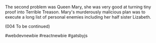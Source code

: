 The second problem was Queen Mary, she was very good at turning tiny proof into Terrible Treason. Mary's murderously malicious plan was to execute a long list of personal enemies including her half sister Lizabeth.

(004
To be continued)

#webdevnewbie
#reactnewbie
#gatsbyjs
